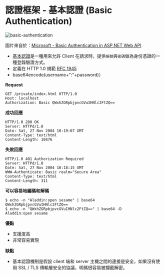 # 認證框架 - 基本認證 (Basic Authentication)

![basic-authentication](https://docs.microsoft.com/en-us/aspnet/web-api/overview/security/basic-authentication/_static/image1.png)


圖片來自於：[Microsoft - Basic Authentication in ASP.NET Web API](https://docs.microsoft.com/en-us/aspnet/web-api/overview/security/basic-authentication)

* [基本認證](https://zh.wikipedia.org/wiki/HTTP%E5%9F%BA%E6%9C%AC%E8%AE%A4%E8%AF%81)是一種用來允許 Client 在請求時，提供`帳號`與`密碼`做為身份憑證的一種登錄驗證方式。
* 定義在 HTTP 1.0 規範 [RFC 1945](https://tools.ietf.org/html/rfc1945)
* base64encode(username+":"+password)）

<!-- 編碼這一步驟的目的並不是安全與隱私，而是為將用戶名和口令中的不兼容的字符轉換 -->

**Request**

```
GET /private/index.html HTTP/1.0
Host: localhost
Authorization: Basic QWxhZGRpbjpvcGVuIHNlc2FtZQ==
```

**成功回應**

```
HTTP/1.0 200 OK
Server: HTTPd/1.0
Date: Sat, 27 Nov 2004 10:19:07 GMT
Content-Type: text/html
Content-Length: 10476
```

**失敗回應**

```
HTTP/1.0 401 Authorization Required
Server: HTTPd/1.0
Date: Sat, 27 Nov 2004 10:18:15 GMT
WWW-Authenticate: Basic realm="Secure Area"
Content-Type: text/html
Content-Length: 311
```

**可以容易地編碼和解碼**

```
$ echo -n "Aladdin:open sesame" | base64
QWxhZGRpbjpvcGVuIHNlc2FtZQ==
$ echo -n "QWxhZGRpbjpvcGVuIHNlc2FtZQ==" | base64 -D
Aladdin:open sesame
```

**優點**

* 支援度高
* 非常容易實現

**缺點**

* 基本認證機制是假設 client 端和 server 主機之間的連接是安全，如果沒有使用 SSL / TLS 傳輸層安全的協議，明碼很容易被攔截解密。
